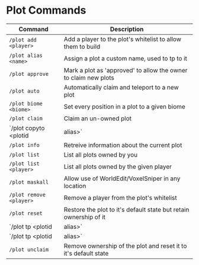 # Plot Commands
| Command | Description |
|---|---|
|`/plot add <player>`|Add a player to the plot's whitelist to allow them to build|
|`/plot alias <name>`|Assign a plot a custom name, used to tp to it|
|`/plot approve`|Mark a plot as 'approved' to allow the owner to claim new plots|
|`/plot auto`|Automatically claim and teleport to a new plot|
|`/plot biome <biome>`|Set every position in a plot to a given biome|
|`/plot claim`|Claim an un-owned plot|
|`/plot copyto <plotid | alias>`|Copy the current plot to another (must be whitelist on the source, and own the target)|
|`/plot info`|Retreive information about the current plot|
|`/plot list`|List all plots owned by you|
|`/plot list <player>`|List all plots owned by the given player|
|`/plot maskall`|Allow use of WorldEdit/VoxelSniper in any location|
|`/plot remove <player>`|Remove a player from the plot's whitelist|
|`/plot reset`|Restore the plot to it's default state but retain ownership of it|
|`/plot tp <plotid | alias>`|Teleport to the given plot by id or alias within the current world|
|`/plot tp <world> <plotid | alias>`|Teleport to the given plot by id or alias within the given world|
|`/plot unclaim`|Remove ownership of the plot and reset it to it's default state|
